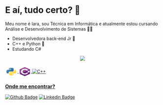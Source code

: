 # E aí, tudo certo? 👋

Meu nome é Iara, sou Técnica em Informática e atualmente estou cursando Análise e Desenvolvimento de Sistemas 👩‍💻

- Desenvolvedora back-end Jr 👾
-  C++ e Python 🐍
-  Estudando C# 

<div align="center">
  <a href="https://github.com/yara-leodoro">
    
  <img height="180em" src="https://github-readme-stats.vercel.app/api/top-langs/?username=yara-leodoro&layout=compact&langs_count=7&theme=midnight-purple"/>
</div>
<div style="display: inline_block"><br>

  <img align="center" alt="Python" height="30" width="40" src="https://raw.githubusercontent.com/devicons/devicon/master/icons/python/python-original.svg">
  <img align="center" alt="CSharp" height="30" width="40" src="https://raw.githubusercontent.com/devicons/devicon/master/icons/csharp/csharp-original.svg">
  <img align="center" alt="C++" height="30" width="40"src="https://cdn.jsdelivr.net/gh/devicons/devicon/icons/cplusplus/cplusplus-original.svg" />
</div>

### Onde me encontrar? 

[![Github Badge](https://img.shields.io/badge/-Github-000?style=flat-square&logo=Github&logoColor=white&link=https://github.com/dvdnotfound)](https://github.com/yara-leodoro)
[![Linkedin Badge](https://img.shields.io/badge/-LinkedIn-blue?style=flat-square&logo=Linkedin&logoColor=white&link=https://www.linkedin.com/in/david-santos-a482041b2/)](https://www.linkedin.com/in/iara-leodoro-82b2a114a/)
